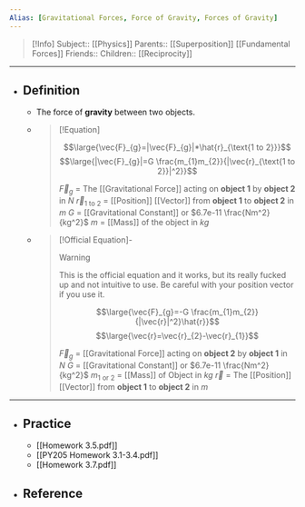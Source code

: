 ```yaml
---
Alias: [Gravitational Forces, Force of Gravity, Forces of Gravity]
---
```

> [!Info]
> Subject:: [[Physics]]
> Parents:: [[Superposition]] [[Fundamental Forces]]
> Friends:: 
> Children:: [[Reciprocity]]
---
- ## Definition
	- The force of **gravity** between two objects.
	- > [!Equation]
	  > 
	  > $$\large{\vec{F}_{g}=|\vec{F}_{g}|*\hat{r}_{\text{1 to 2}}}$$
	  > $$\large{|\vec{F}_{g}|=G \frac{m_{1}m_{2}}{|\vec{r}_{\text{1 to 2}}|^2}}$$
	  > 
	  > $\vec{F}_{g}$ = The [[Gravitational Force]] acting on **object 1** by **object 2** in $N$
	  > $\vec{r}_{\text{1 to 2}}$ = [[Position]] [[Vector]] from **object 1** to **object 2** in $m$
	  > $G$ = [[Gravitational Constant]] or $6.7e-11  \frac{Nm^2}{kg^2}$
	  > $m$ = [[Mass]] of the object in $kg$
	  
	- > [!Official Equation]-
	  > > [!Warning]
	  > > This is the official equation and it works, but its really fucked up and not intuitive to use. Be careful with your position vector if you use it.
	  >
	  > $$\large{\vec{F}_{g}=-G \frac{m_{1}m_{2}}{|\vec{r}|^2}\hat{r}}$$
	  > $$\large{\vec{r}=\vec{r}_{2}-\vec{r}_{1}}$$
	  > 
	  > $\vec{F}_{g}$ = [[Gravitational Force]] acting on **object 2** by **object 1** in $N$
	  > $G$ = [[Gravitational Constant]] or $6.7e-11  \frac{Nm^2}{kg^2}$
	  > $m_{\text{1 or 2}}$ = [[Mass]] of Object in $kg$
	  > $\vec{r}$ = The [[Position]] [[Vector]] from **object 1** to **object 2** in $m$
---
- ## Practice
	- [[Homework 3.5.pdf]]
	- [[PY205 Homework 3.1-3.4.pdf]]
	- [[Homework 3.7.pdf]]
- ## Reference